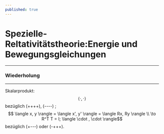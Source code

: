 ```yaml
---
published: true
---
```

# Spezielle-Reltativitätstheorie:Energie und Bewegungsgleichungen 

---

### Wiederholung

---

Skalarprodukt: $$ \langle \cdot, \cdot \rangle $$ bezüglich (++++), (----) ; $$ \langle x, y \rangle = \langle x', y' \rangle = \langle Rx, Ry \rangle \\ \to R^T T = I; \langle \cdot , \cdot  \rangle$$ bezüglich (+---) oder (-+++).

